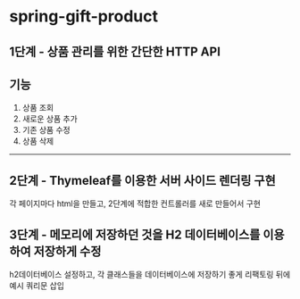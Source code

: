 # spring-gift-product

## 1단계 - 상품 관리를 위한 간단한 HTTP API

## 기능
1. 상품 조회
2. 새로운 상품 추가
3. 기존 상품 수정
4. 상품 삭제
---
## 2단계 - Thymeleaf를 이용한 서버 사이드 렌더링 구현
각 페이지마다 html을 만들고, 2단계에 적합한 컨트롤러를 새로 만들어서 구현

## 3단계 - 메모리에 저장하던 것을 H2 데이터베이스를 이용하여 저장하게 수정
h2데이터베이스 설정하고, 각 클래스들을 데이터베이스에 저장하기 좋게 리팩토링 뒤에 예시 쿼리문 삽입